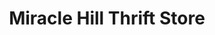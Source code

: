 ---
title: "Miracle Hill Thrift Store"
url: /greenville/miracle-hill-thrift-store/
shop: Gebrauchtwaren
---